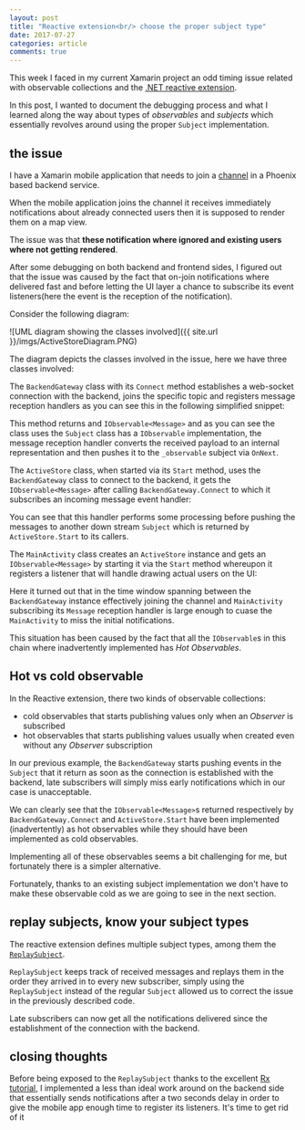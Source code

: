 ```yaml
---
layout: post
title: "Reactive extension<br/> choose the proper subject type"
date: 2017-07-27
categories: article
comments: true
---
```


This week I faced in my current Xamarin project an odd timing issue related with observable collections and the [.NET reactive extension](https://github.com/Reactive-Extensions/Rx.NET#a-brief-intro). 

In this post, I wanted to document the debugging process and what I learned along the way about types of *observables* and *subjects* which essentially revolves around using the proper `Subject` implementation.
## the issue

I have a Xamarin mobile application that needs to join a [channel](http://www.phoenixframework.org/docs/channels) in a Phoenix based backend service.

When the mobile application joins the channel it receives immediately notifications about already connected users then it is supposed to render them on a map view. 

The issue was that **these notification where ignored and existing users where not getting rendered**.

After some debugging on both backend and frontend sides, I figured out that the issue was caused by the fact that on-join notifications where delivered fast and before letting the UI layer a chance to subscribe its event listeners(here the event is the reception of the notification).

Consider the following diagram:

<div class="img-container">
![UML diagram showing the classes involved]({{ site.url }}/imgs/ActiveStoreDiagram.PNG)
</div>

The diagram depicts the classes involved in the issue, here we have three classes involved:

The `BackendGateway` class with its `Connect` method establishes a web-socket connection with the backend, joins the specific topic and registers message reception handlers as you can see this in the following simplified snippet:

<script src="https://gist.github.com/MissaouiChedy/6ae585277c363e2f7ae483f9e0e96c4d.js"></script>

This method returns and `IObservable<Message>` and as you can see the class uses the `Subject` class has a `IObservable` implementation, the message reception handler converts the received payload to an internal representation and then pushes it to the `_observable` subject via `OnNext`.

The `ActiveStore` class, when started via its `Start` method, uses the `BackendGateway` class to connect to the backend, it gets the `IObservable<Message>` after calling `BackendGateway.Connect` to which it subscribes an incoming message event handler: 

<script src="https://gist.github.com/MissaouiChedy/d666607c39b60278a4bf0c199f787ef0.js"></script>

You can see that this handler performs some processing before pushing the messages to another down stream `Subject` which is returned by `ActiveStore.Start` to its callers.

The `MainActivity` class creates an `ActiveStore` instance and gets an `IObservable<Message>` by starting it via the `Start` method whereupon it registers a listener that will handle drawing actual users on the UI:

<script src="https://gist.github.com/MissaouiChedy/b58b572adbf4752aeddf165099b917ea.js"></script>

Here it turned out that in the time window spanning between the `BackendGateway` instance effectively joining the channel and `MainActivity` subscribing its `Message` reception handler is large enough to cuase the `MainActivity` to miss the initial notifications.

This situation has been caused by the fact that all the `IObservable`s in this chain where inadvertently implemented has *Hot Observables*.

## Hot vs cold observable

In the Reactive extension, there two kinds of observable collections:
- cold observables that starts publishing values only when an *Observer* is subscribed
- hot observables that starts publishing values usually when created even without any *Observer* subscription

In our previous example, the `BackendGateway` starts pushing events in the `Subject` that it return as soon as the connection is established with the backend, late subscribers will simply miss early notifications which in our case is unacceptable.

We can clearly see that the `IObservable<Message>`s returned respectively by `BackendGateway.Connect` and `ActiveStore.Start` have been implemented (inadvertently) as hot observables while they should have been implemented as cold observables.

Implementing all of these observables seems a bit challenging for me, but fortunately there is a simpler alternative.

Fortunately, thanks to an existing subject implementation we don't have to make these observable cold as we are going to see in the next section.

## replay subjects, know your subject types

The reactive extension defines multiple subject types, among them the [`ReplaySubject`](https://msdn.microsoft.com/en-us/library/hh211810(v=vs.103).aspx).

`ReplaySubject` keeps track of received messages and replays them in the order they arrived in to every new subscriber, simply using the `ReplaySubject` instead of the regular `Subject` allowed us to correct the issue in the previously described code. 

Late subscribers can now get all the notifications delivered since the 
establishment of the connection with the backend.

## closing thoughts 

Before being exposed to the `ReplaySubject` thanks to the excellent [Rx tutorial](http://www.introtorx.com/content/v1.0.10621.0/02_KeyTypes.html), I implemented a less than ideal work around on the backend side that essentially sends notifications after a two seconds delay in order to give the mobile app enough time to register its listeners. It's time to get rid of it <i class="fa fa-smile-o" aria-hidden="true"></i>


